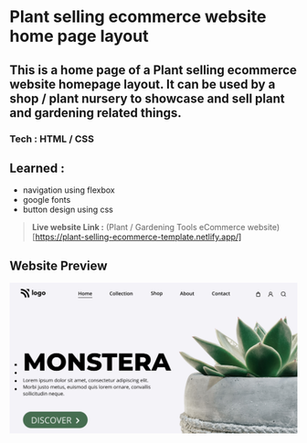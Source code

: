 # Plant selling ecommerce website home page layout

## This is a home page of a Plant selling ecommerce website homepage layout. It can be used by a shop / plant nursery to showcase and sell plant and gardening related things.
### **Tech** : HTML / CSS
## Learned : 
- navigation using flexbox
- google fonts
- button design using css

> **Live website Link :** (Plant / Gardening Tools eCommerce website)[https://plant-selling-ecommerce-template.netlify.app/]

## Website Preview

![Desktop](thumbnail.png)